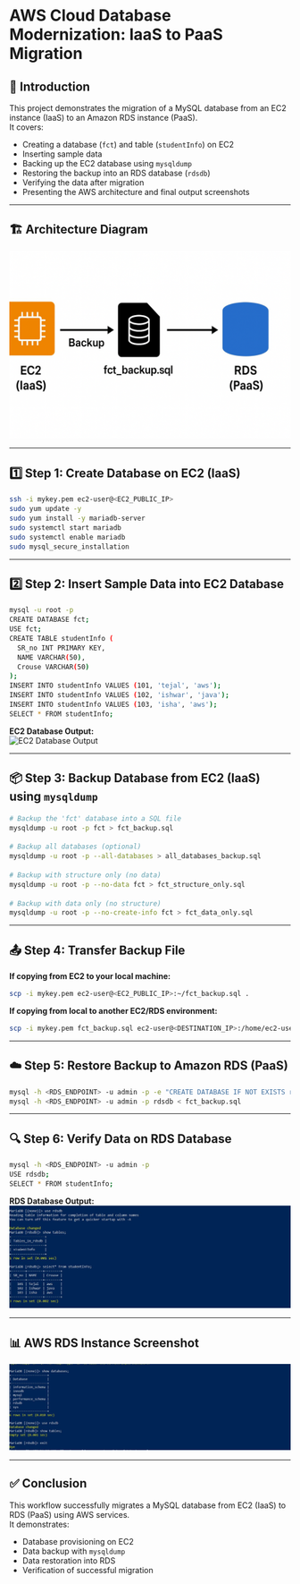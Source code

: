 # AWS Cloud Database Modernization: IaaS to PaaS Migration

## 📖 Introduction
This project demonstrates the migration of a MySQL database from an EC2 instance (IaaS) to an Amazon RDS instance (PaaS).  
It covers:
- Creating a database (`fct`) and table (`studentInfo`) on EC2
- Inserting sample data
- Backing up the EC2 database using `mysqldump`
- Restoring the backup into an RDS database (`rdsdb`)
- Verifying the data after migration
- Presenting the AWS architecture and final output screenshots

---

## 🏗 Architecture Diagram
![Architecture Diagram](images/architecture_diagram.png)

---

## 1️⃣ Step 1: Create Database on EC2 (IaaS)
```bash
ssh -i mykey.pem ec2-user@<EC2_PUBLIC_IP>
sudo yum update -y
sudo yum install -y mariadb-server
sudo systemctl start mariadb
sudo systemctl enable mariadb
sudo mysql_secure_installation
```

---

## 2️⃣ Step 2: Insert Sample Data into EC2 Database
```bash
mysql -u root -p
CREATE DATABASE fct;
USE fct;
CREATE TABLE studentInfo (
  SR_no INT PRIMARY KEY,
  NAME VARCHAR(50),
  Crouse VARCHAR(50)
);
INSERT INTO studentInfo VALUES (101, 'tejal', 'aws');
INSERT INTO studentInfo VALUES (102, 'ishwar', 'java');
INSERT INTO studentInfo VALUES (103, 'isha', 'aws');
SELECT * FROM studentInfo;
```
**EC2 Database Output:**  
![EC2 Database Output](images/fctdb.png)

---

## 📦 Step 3: Backup Database from EC2 (IaaS) using `mysqldump`
```bash
# Backup the 'fct' database into a SQL file
mysqldump -u root -p fct > fct_backup.sql

# Backup all databases (optional)
mysqldump -u root -p --all-databases > all_databases_backup.sql

# Backup with structure only (no data)
mysqldump -u root -p --no-data fct > fct_structure_only.sql

# Backup with data only (no structure)
mysqldump -u root -p --no-create-info fct > fct_data_only.sql
```

---

## 📤 Step 4: Transfer Backup File
**If copying from EC2 to your local machine:**
```bash
scp -i mykey.pem ec2-user@<EC2_PUBLIC_IP>:~/fct_backup.sql .
```
**If copying from local to another EC2/RDS environment:**
```bash
scp -i mykey.pem fct_backup.sql ec2-user@<DESTINATION_IP>:/home/ec2-user/
```

---

## ☁️ Step 5: Restore Backup to Amazon RDS (PaaS)
```bash
mysql -h <RDS_ENDPOINT> -u admin -p -e "CREATE DATABASE IF NOT EXISTS rdsdb;"
mysql -h <RDS_ENDPOINT> -u admin -p rdsdb < fct_backup.sql
```

---

## 🔍 Step 6: Verify Data on RDS Database
```bash
mysql -h <RDS_ENDPOINT> -u admin -p
USE rdsdb;
SELECT * FROM studentInfo;
```
**RDS Database Output:**  
![RDS Database Output](images/final_rdsdb_output.JPG)

---

## 📊 AWS RDS Instance Screenshot
![AWS RDS Screenshot](images/rdsdb.JPG)

---

## ✅ Conclusion
This workflow successfully migrates a MySQL database from EC2 (IaaS) to RDS (PaaS) using AWS services.  
It demonstrates:
- Database provisioning on EC2  
- Data backup with `mysqldump`  
- Data restoration into RDS  
- Verification of successful migration  
